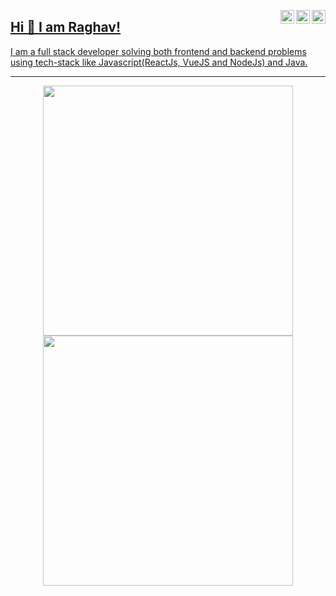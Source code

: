 <a href="https://twitter.com/iamraghavpahwa" target="_blank" rel="nofollow"><img align="right" alt="Raghav's Twitter" width="22px" src="https://cdn.jsdelivr.net/npm/simple-icons@v3/icons/twitter.svg" /></a><a href="https://www.linkedin.com/in/raghav-pahwa/" target="_blank" rel="nofollow"><img align="right" alt="Raghav's Linkdein" width="22px" src="https://cdn.jsdelivr.net/npm/simple-icons@v3/icons/linkedin.svg" /></a><a href="https://leetcode.com/raghavpahwa" target="_blank" ref="nofollow"><img align="right" alt="Raghav's Leetcode" width="22px" src="https://cdn.jsdelivr.net/npm/simple-icons@3.13.0/icons/leetcode.svg" />

## Hi 👋 I am Raghav! 
I am a full stack developer solving both frontend and backend problems using tech-stack like Javascript(ReactJs, VueJS and NodeJs) and Java.


---
<p align = "center">
  <img src = "https://github-readme-stats.vercel.app/api?username=pahwaraghav&show_icons=true&theme=bear" width = 400>
  <img src = "https://github-readme-streak-stats.herokuapp.com?user=pahwaraghav&theme=dark&hide_border=true" width = 400>
</p>
